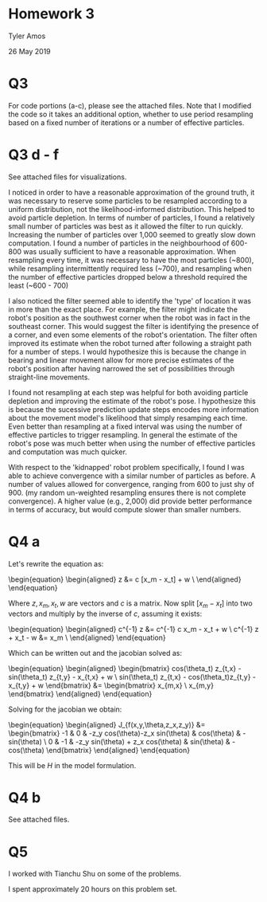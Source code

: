 # Homework 3

Tyler Amos

26 May 2019


# Q3

For code portions (a-c), please see the attached files. Note that I modified the code so it takes an additional option, whether to use period resampling based on a fixed number of iterations or a number of effective particles. 


# Q3 d - f 

See attached files for visualizations.

I noticed in order to have a reasonable approximation of the ground truth, it was necessary to reserve some particles to be resampled according to a uniform distribution, not the likelihood-informed distribution. This helped to avoid particle depletion. In terms of number of particles, I found a relatively small number of particles was best as it allowed the filter to run quickly. Increasing the number of particles over 1,000 seemed to greatly slow down computation. I found a number of particles in the neighbourhood of 600-800 was usually sufficient to have a reasonable approximation. When resampling every time, it was necessary to have the most particles (~800), while resampling intermittently required less (~700), and resampling when the number of effective particles dropped below a threshold required the least (~600 - 700)

I also noticed the filter seemed able to identify the 'type' of location it was in more than the exact place. For example, the filter might indicate the robot's position as the southwest corner when the robot was in fact in the southeast corner. This would suggest the filter is identifying the presence of a corner, and even some elements of the robot's orientation. The filter often improved its estimate when the robot turned after following a straight path for a number of steps. I would hypothesize this is because the change in bearing and linear movement allow for more precise estimates of the robot's position after having narrowed the set of possibilities through straight-line movements. 

I found not resampling at each step was helpful for both avoiding particle depletion and improving the estimate of the robot's pose. I hypothesize this is because the sucessive prediction update steps encodes more information about the movement model's likelihood that simply resamping each time. Even better than resampling at a fixed interval was using the number of effective particles to trigger resampling. In general the estimate of the robot's pose was much better when using the number of effective particles and computation was much quicker. 

With respect to the 'kidnapped' robot problem specifically, I found I was able to achieve convergence with a similar number of particles as before. A number of values allowed for convergence, ranging from 600 to just shy of 900. (my random un-weighted resampling ensures there is not complete convergence). A higher value (e.g., 2,000) did provide better performance in terms of accuracy, but would compute slower than smaller numbers. 


# Q4 a

Let's rewrite the equation as:

\begin{equation}
\begin{aligned}
z &= c [x_m - x_t] + w \\
\end{aligned}
\end{equation}

Where $z,x_m,x_t,w$ are vectors and $c$ is a matrix. Now split $[x_m - x_t]$ into two vectors and multiply by the inverse of $c$, assuming it exists:

\begin{equation}
\begin{aligned}
c^{-1} z &= c^{-1} c x_m - x_t + w \\
c^{-1} z + x_t - w &= x_m \\
\end{aligned}
\end{equation}

Which can be written out and the jacobian solved as:

\begin{equation}
\begin{aligned}
\begin{bmatrix}
cos(\theta_t) z_{t,x} - sin(\theta_t) z_{t,y} - x_{t,x} + w \\
sin(\theta_t) z_{t,x} - cos(\theta_t)z_{t,y} - x_{t,y} + w 
\end{bmatrix} &= \begin{bmatrix} x_{m,x}  \\ x_{m,y} \end{bmatrix}
\end{aligned}
\end{equation}

Solving for the jacobian we obtain:

\begin{equation}
\begin{aligned}
J_{f(x,y,\theta,z_x,z_y)} &= \begin{bmatrix}
-1 & 0 & -z_y cos(\theta)-z_x sin(\theta) & cos(\theta) & -sin(\theta) \\ 
0 & -1 & -z_y sin(\theta) + z_x cos(\theta) & sin(\theta) & -cos(\theta) 
\end{bmatrix}
\end{aligned}
\end{equation}

This will be $H$ in the model formulation.


# Q4 b

See attached files.



# Q5 

I worked with Tianchu Shu on some of the problems. 


I spent approximately 20 hours on this problem set. 

